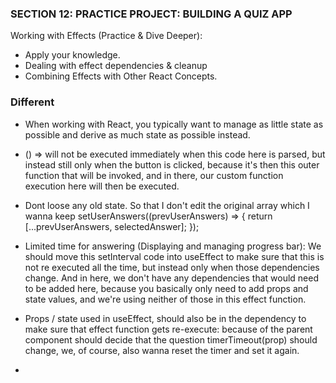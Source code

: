 ### SECTION 12: PRACTICE PROJECT: BUILDING A QUIZ APP

Working with Effects (Practice & Dive Deeper):

- Apply your knowledge.
- Dealing with effect dependencies & cleanup
- Combining Effects with Other React Concepts.

### Different

- When working with React, you typically want to manage as little state as possible and derive as much state as possible instead.
- () => will not be executed immediately when this code here is parsed, but instead still only when the button is clicked, because it's then this outer function that will be invoked, and in there, our custom function execution here will then be executed.
- Dont loose any old state. So that I don't edit the original array which I wanna keep
  setUserAnswers((prevUserAnswers) => {
  return [...prevUserAnswers, selectedAnswer];
  });

- Limited time for answering (Displaying and managing progress bar): We should move this setInterval code into useEffect to make sure that this is not re executed all the time, but instead only when those dependencies change. And in here, we don't have any dependencies that would need to be added here, because you basically only need to add props and state values, and we're using neither of those in this effect function.
- Props / state used in useEffect, should also be in the dependency to make sure that effect function gets re-execute: because of the parent component should decide that the question timerTimeout(prop) should change, we, of course, also wanna reset the timer and set it again.
-
